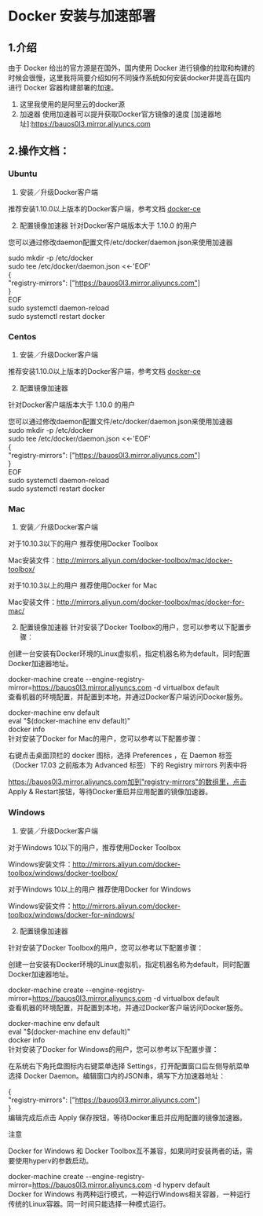# Docker 安装与加速部署
## 1.介绍
  由于 Docker 给出的官方源是在国外，国内使用 Docker 进行镜像的拉取和构建的时候会很慢，这里我将简要介绍如何不同操作系统如何安装docker并提高在国内进行 Docker 容器构建部署的加速。
1. 这里我使用的是阿里云的docker源
1. 加速器
使用加速器可以提升获取Docker官方镜像的速度
[加速器地址]:https://bauos0l3.mirror.aliyuncs.com

## 2.操作文档：
### Ubuntu
1. 安装／升级Docker客户端

推荐安装1.10.0以上版本的Docker客户端，参考文档 [docker-ce](https://yq.aliyun.com/articles/110806?spm=5176.8351553.0.0.6a7219914rqVDZ)

2. 配置镜像加速器
针对Docker客户端版本大于 1.10.0 的用户

您可以通过修改daemon配置文件/etc/docker/daemon.json来使用加速器

sudo mkdir -p /etc/docker  
sudo tee /etc/docker/daemon.json <<-'EOF'  
{  
  "registry-mirrors": ["https://bauos0l3.mirror.aliyuncs.com"]  
}  
EOF  
sudo systemctl daemon-reload  
sudo systemctl restart docker  

### Centos
1. 安装／升级Docker客户端

推荐安装1.10.0以上版本的Docker客户端，参考文档 [docker-ce](https://yq.aliyun.com/articles/110806?spm=5176.8351553.0.0.6a7219914rqVDZ)

2. 配置镜像加速器

针对Docker客户端版本大于 1.10.0 的用户

您可以通过修改daemon配置文件/etc/docker/daemon.json来使用加速器  
sudo mkdir -p /etc/docker  
sudo tee /etc/docker/daemon.json <<-'EOF'  
{  
  "registry-mirrors": ["https://bauos0l3.mirror.aliyuncs.com"]  
}  
EOF  
sudo systemctl daemon-reload  
sudo systemctl restart docker  
### Mac
1. 安装／升级Docker客户端

对于10.10.3以下的用户 推荐使用Docker Toolbox

Mac安装文件：http://mirrors.aliyun.com/docker-toolbox/mac/docker-toolbox/

对于10.10.3以上的用户 推荐使用Docker for Mac

Mac安装文件：http://mirrors.aliyun.com/docker-toolbox/mac/docker-for-mac/

2. 配置镜像加速器
针对安装了Docker Toolbox的用户，您可以参考以下配置步骤：

创建一台安装有Docker环境的Linux虚拟机，指定机器名称为default，同时配置Docker加速器地址。

docker-machine create --engine-registry-mirror=https://bauos0l3.mirror.aliyuncs.com -d virtualbox default  
查看机器的环境配置，并配置到本地，并通过Docker客户端访问Docker服务。

docker-machine env default  
eval "$(docker-machine env default)"  
docker info  
针对安装了Docker for Mac的用户，您可以参考以下配置步骤：

右键点击桌面顶栏的 docker 图标，选择 Preferences ，在 Daemon 标签（Docker 17.03 之前版本为 Advanced 标签）下的 Registry mirrors 列表中将

https://bauos0l3.mirror.aliyuncs.com加到"registry-mirrors"的数组里，点击 Apply & Restart按钮，等待Docker重启并应用配置的镜像加速器。
### Windows
1. 安装／升级Docker客户端

对于Windows 10以下的用户，推荐使用Docker Toolbox

Windows安装文件：http://mirrors.aliyun.com/docker-toolbox/windows/docker-toolbox/

对于Windows 10以上的用户 推荐使用Docker for Windows

Windows安装文件：http://mirrors.aliyun.com/docker-toolbox/windows/docker-for-windows/

2. 配置镜像加速器

针对安装了Docker Toolbox的用户，您可以参考以下配置步骤：

创建一台安装有Docker环境的Linux虚拟机，指定机器名称为default，同时配置Docker加速器地址。

docker-machine create --engine-registry-mirror=https://bauos0l3.mirror.aliyuncs.com -d virtualbox default  
查看机器的环境配置，并配置到本地，并通过Docker客户端访问Docker服务。

docker-machine env default  
eval "$(docker-machine env default)"  
docker info  
针对安装了Docker for Windows的用户，您可以参考以下配置步骤：  

在系统右下角托盘图标内右键菜单选择 Settings，打开配置窗口后左侧导航菜单选择 Docker Daemon。编辑窗口内的JSON串，填写下方加速器地址：

{  
  "registry-mirrors": ["https://bauos0l3.mirror.aliyuncs.com"]  
}  
编辑完成后点击 Apply 保存按钮，等待Docker重启并应用配置的镜像加速器。

注意

Docker for Windows 和 Docker Toolbox互不兼容，如果同时安装两者的话，需要使用hyperv的参数启动。

docker-machine create --engine-registry-mirror=https://bauos0l3.mirror.aliyuncs.com -d hyperv default  
Docker for Windows 有两种运行模式，一种运行Windows相关容器，一种运行传统的Linux容器。同一时间只能选择一种模式运行。

